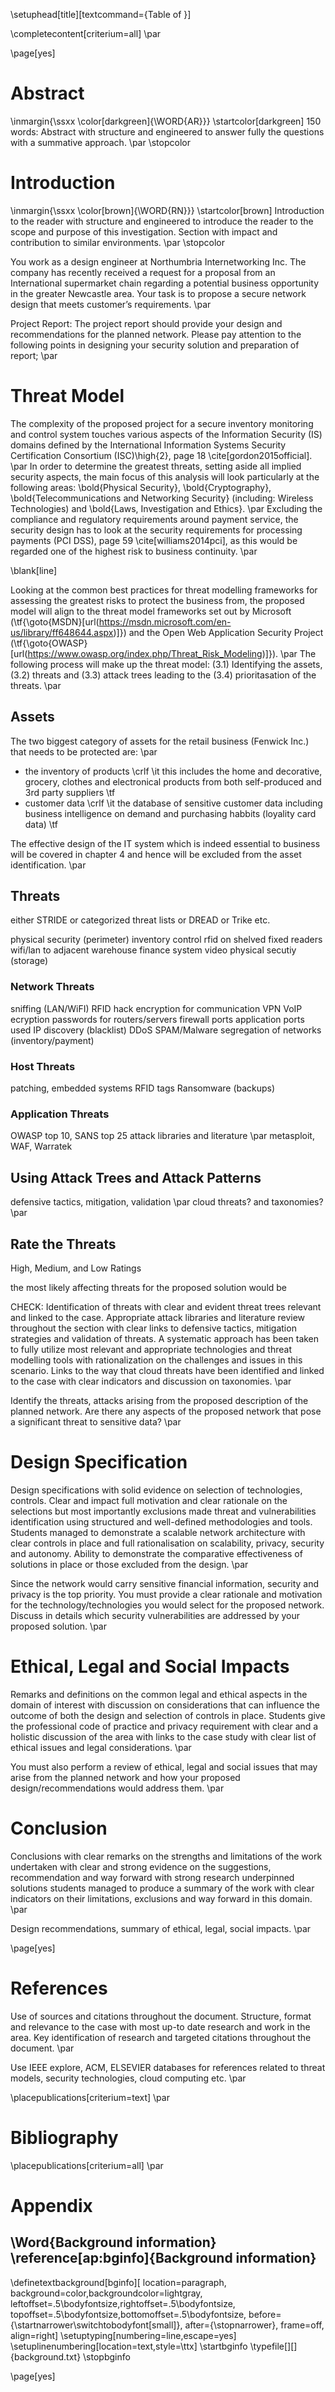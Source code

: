 \setuphead[title][textcommand={Table of }]

\completecontent[criterium=all] \par

\page[yes]

# Abstract

\inmargin{\ssxx \color[darkgreen]{\WORD{AR}}}
\startcolor[darkgreen]
150 words: Abstract with structure and engineered to answer fully the questions with a summative approach. \par
\stopcolor

# Introduction

\inmargin{\ssxx \color[brown]{\WORD{RN}}}
\startcolor[brown]
Introduction to the reader with structure and engineered to introduce the reader to the scope and purpose of this investigation. Section with impact and contribution to similar environments. \par
\stopcolor

You work as a design engineer at Northumbria Internetworking Inc. The company has recently received a request for a proposal from an International supermarket chain regarding a potential business opportunity in the greater Newcastle area. Your task is to propose a secure network design that meets customer’s requirements. \par

Project Report: The project report should provide your design and recommendations for the planned network. Please pay attention to the following points in designing your security solution and preparation of report; \par

# Threat Model

The complexity of the proposed project for a secure inventory monitoring and control system touches various aspects of the Information Security (IS) domains defined by the International Information Systems Security Certification Consortium (ISC)\high{2}, page 18 \cite[gordon2015official]. \par
In order to determine the greatest threats, setting aside all implied security aspects, the main focus of this analysis will look particularly at the following areas: \bold{Physical Security}, \bold{Cryptography}, \bold{Telecommunications and Networking Security} (including: Wireless Technologies) and \bold{Laws, Investigation and Ethics}. \par
Excluding the compliance and regulatory requirements around payment service, the security design has to look at the security requirements for processing payments (PCI DSS), page 59 \cite[williams2014pci], as this would be regarded one of the highest risk to business continuity. \par

\blank[line]

Looking at the common best practices for threat modelling frameworks for assessing the greatest risks to protect the business from, the proposed model will align to the threat model frameworks set out by Microsoft (\tf{\goto{MSDN}[url(https://msdn.microsoft.com/en-us/library/ff648644.aspx)]}) and the Open Web Application Security Project (\tf{\goto{OWASP}[url(https://www.owasp.org/index.php/Threat_Risk_Modeling)]}). \par
The following process will make up the threat model: (3.1) Identifying the assets, (3.2) threats and (3.3) attack trees leading to the (3.4) prioritasation of the threats. \par

## Assets

The two biggest category of assets for the retail business (Fenwick Inc.) that needs to be protected are: \par

* the inventory of products \crlf \it this includes the home and decorative, grocery, clothes and electronical products from both self-produced and 3rd party suppliers \tf
* customer data \crlf \it the database of sensitive customer data including business intelligence on demand and purchasing habbits (loyality card data) \tf

The effective design of the IT system which is indeed essential to business will be covered in chapter 4 and hence will be excluded from the asset identification. \par

## Threats
either STRIDE or categorized threat lists or DREAD or Trike etc.

physical security (perimeter)
inventory control
rfid on shelved
fixed readers
wifi/lan to adjacent warehouse
finance system
video physical secutiy
(storage)

### Network Threats
sniffing (LAN/WiFI)
RFID hack
encryption for communication
VPN
VoIP ecryption
passwords for routers/servers
firewall ports
application ports used
IP discovery (blacklist)
DDoS
SPAM/Malware
segregation of networks (inventory/payment)

### Host Threats
patching, embedded systems
RFID tags
Ransomware (backups)

### Application Threats
OWASP top 10, SANS top 25
attack libraries and literature \par
metasploit, WAF, Warratek

## Using Attack Trees and Attack Patterns
defensive tactics, mitigation, validation \par
cloud threats? and taxonomies? \par

## Rate the Threats
High, Medium, and Low Ratings

the most likely affecting threats for the proposed solution would be

CHECK:
Identification of threats with clear and evident threat trees relevant and linked to the case.
Appropriate attack libraries and literature review throughout the section with clear links to defensive tactics, mitigation strategies and validation of threats.
A systematic approach has been taken to fully utilize most relevant and appropriate technologies and threat modelling tools with rationalization on the challenges and issues in this scenario.
Links to the way that cloud threats have been identified and linked to the case with clear indicators and discussion on taxonomies. \par

Identify the threats, attacks arising from the proposed description of the planned network. Are there any aspects of the proposed network that pose a significant threat to sensitive data? \par

# Design Specification

Design specifications with solid evidence on selection of technologies, controls. Clear and impact full motivation and clear rationale on the selections but most importantly exclusions made threat and vulnerabilities identification using structured and well-defined methodologies and tools. Students managed to demonstrate a scalable network architecture with clear controls in place and full rationalisation on scalability, privacy, security and autonomy. Ability to demonstrate the comparative effectiveness of solutions in place or those excluded from the design. \par

Since the network would carry sensitive financial information, security and privacy is the top priority. You must provide a clear rationale and motivation for the technology/technologies you would select for the proposed network. Discuss in details which security vulnerabilities are addressed by your proposed solution. \par

# Ethical, Legal and Social Impacts

Remarks and definitions on the common legal and ethical aspects in the domain of interest with discussion on considerations that can influence the outcome of both the design and selection of controls in place. Students give the professional code of practice and privacy requirement with clear and a holistic discussion of the area with links to the case study with clear list of ethical issues and legal considerations. \par

You must also perform a review of ethical, legal and social issues that may arise from the planned network and how your proposed design/recommendations would address them. \par

# Conclusion

Conclusions with clear remarks on the strengths and limitations of the work undertaken with clear and strong evidence on the suggestions, recommendation and way forward with strong research underpinned solutions students managed to produce a summary of the work with clear indicators on their limitations, exclusions and way forward in this domain. \par

Design recommendations, summary of ethical, legal, social impacts. \par

\page[yes]

# References

Use of sources and citations throughout the document. Structure, format and relevance to the case with most up-to date research and work in the area. Key identification of research and targeted citations throughout the document. \par

Use IEEE explore, ACM, ELSEVIER databases for references related to threat models, security technologies, cloud computing etc. \par

\placepublications[criterium=text] \par

# Bibliography

\placepublications[criterium=all] \par

# Appendix

## \Word{Background information} \reference[ap:bginfo]{Background information}
\definetextbackground[bginfo][
        location=paragraph,
        background=color,backgroundcolor=lightgray,
        leftoffset=.5\bodyfontsize,rightoffset=.5\bodyfontsize,
        topoffset=.5\bodyfontsize,bottomoffset=.5\bodyfontsize,
        before={\startnarrower\switchtobodyfont[small]},
        after={\stopnarrower},
        frame=off,
    align=right]
\setuptyping[numbering=line,escape=yes]
\setuplinenumbering[location=text,style=\ttx]
\startbginfo
    \typefile[][]{background.txt}
\stopbginfo

\page[yes]
